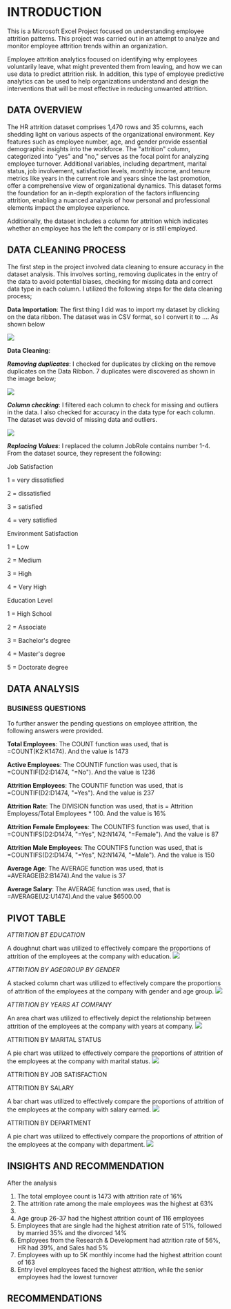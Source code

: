 # INTRODUCTION

This is a Microsoft Excel Project focused on understanding employee attrition patterns. This project was carried out in an attempt to analyze and monitor employee attrition trends within an organization. 

Employee attrition analytics focused on identifying why employees voluntarily leave, what might prevented them from leaving, and how we can use data to predict attrition risk. In addition, this type of employee predictive analytics can be used to help organizations understand and design the interventions that will be most effective in reducing unwanted attrition.

## DATA OVERVIEW
The HR attrition dataset comprises 1,470 rows and 35 columns, each shedding light on various aspects of the organizational environment. Key features such as employee number, age, and gender provide essential demographic insights into the workforce. The "attrition" column, categorized into "yes" and "no," serves as the focal point for analyzing employee turnover. Additional variables, including department, marital status, job involvement, satisfaction levels, monthly income, and tenure metrics like years in the current role and years since the last promotion, offer a comprehensive view of organizational dynamics. This dataset forms the foundation for an in-depth exploration of the factors influencing attrition, enabling a nuanced analysis of how personal and professional elements impact the employee experience.

Additionally, the dataset includes a column for attrition which indicates whether an employee has the left the company or is still employed. 

## DATA CLEANING PROCESS

The first step in the project involved data cleaning to ensure accuracy in the dataset analysis. This involves sorting, removing duplicates in the entry of the data to avoid potential biases, checking for missing data and correct data type in each column. 
I utilized the following steps for the data cleaning process;

**Data Importation**: The first thing I did was to import my dataset by clicking on the data ribbon. The dataset was in CSV format, so I convert it to …. As shown below
		
![](Data.png)

**Data Cleaning**: 

_**Removing duplicates**_: I checked for duplicates by clicking on the remove duplicates on the Data Ribbon. 7 duplicates were discovered as shown in the image below;
					
![](Duplicate.png)

_**Column checking**_: I filtered each column to check for missing and outliers in the data. I also checked for accuracy in the data type for each column. The dataset was devoid of missing data and outliers. 
					
![](ColumnChecking.png)

_**Replacing Values**_: I replaced the column JobRole contains number 1-4. From the dataset source, they represent the following:

Job Satisfaction

1 = very dissatisfied

2 = dissatisfied

3 = satisfied

4 = very satisfied

Environment Satisfaction

1 = Low

2 = Medium

3 = High

4 = Very High

Education Level

1 = High School

2 = Associate

3 = Bachelor's degree

4 = Master's degree

5 = Doctorate degree

## DATA ANALYSIS

### BUSINESS QUESTIONS

To further answer the pending questions on employee attrition, the following answers were provided.

**Total Employees**: The COUNT function was used, that is =COUNT(K2:K1474). And the value is 1473

**Active Employees**: The COUNTIF function was used, that is =COUNTIF(D2:D1474, "=No"). And the value is 1236

**Attrition Employees**: The COUNTIF function was used, that is =COUNTIF(D2:D1474, "=Yes"). And the value is 237

**Attrition Rate**: The DIVISION function was used, that is = Attrition Employess/Total Employees * 100. And the value is 16%

**Attrition Female Employees**: The COUNTIFS function was used, that is =COUNTIFS(D2:D1474, "=Yes", N2:N1474, "=Female"). And the value is 87

**Attrition Male Employees**: The COUNTIFS function was used, that is =COUNTIFS(D2:D1474, "=Yes", N2:N1474, "=Male"). And the value is 150

**Average Age**: The AVERAGE function was used, that is =AVERAGE(B2:B1474).And the value is 37

**Average Salary**: The AVERAGE function was used, that is =AVERAGE(U2:U1474).And the value $6500.00



## PIVOT TABLE

_ATTRITION BT EDUCATION_

A doughnut chart was utilized to effectively compare the proportions of attrition of the employees at the company with education.
![](AttritionbyEdu.png)

_ATTRITION BY AGEGROUP BY GENDER_

A stacked column chart was utilized to effectively compare the proportions of attrition of the employees at the company with gender and age group.
![](AttritionbyAgebyGender.png)

_ATTRITION BY YEARS AT COMPANY_

An area chart was utilized to effectively depict the relationship between attrition of the employees at the company with years at company.
![](AtrritionbyYears.png)

ATTRITION BY MARITAL STATUS

A pie chart was utilized to effectively compare the proportions of attrition of the employees at the company with marital status.
![](AttritionbyMaritalstatus.png)

ATTRITION BY JOB SATISFACTION

ATTRITION BY SALARY

A bar chart was utilized to effectively compare the proportions of attrition of the employees at the company with salary earned.
![](AttritionbySalary.png)

ATTRITION BY DEPARTMENT

A pie chart was utilized to effectively compare the proportions of attrition of the employees at the company with department.
![](AttritionbyDept.png)


## INSIGHTS AND RECOMMENDATION
After the analysis
1. The total employee count is 1473 with attrition rate of 16%
2. The attrition rate among the male employees was the highest at 63%
3. 
4. Age group 26-37 had the highest attrition count of 116 employees
5. Employees that are single had the highest atrrition rate of 51%, followed by married 35% and the divorced 14%
6. Employees from the Research & Development had attrition rate of 56%, HR had 39%, and Sales had 5%
7. Employees with up to 5K monthly income had the highest attrition count of 163
8. Entry level employees faced the highest attrition, while the senior employees had the lowest turnover

## RECOMMENDATIONS

